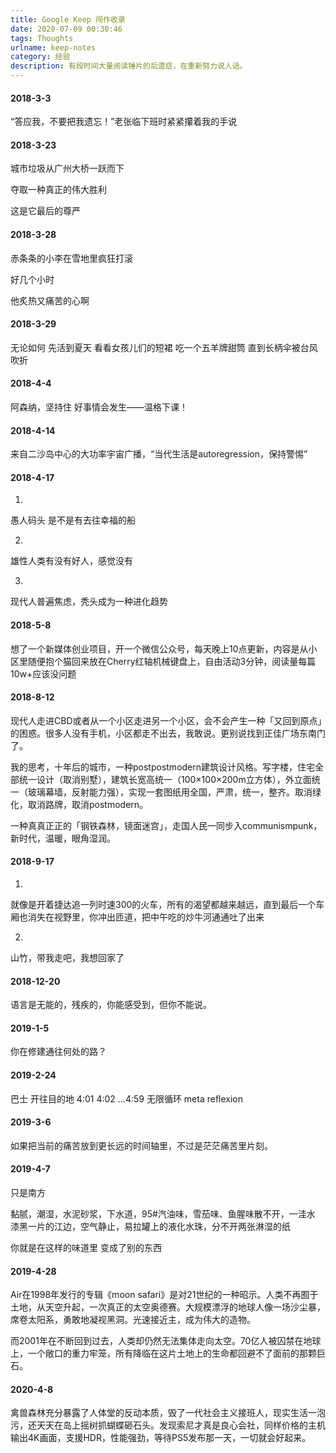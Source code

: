 ```yaml
---
title: Google Keep 闯作收录
date: 2020-07-09 00:30:46
tags: Thoughts
urlname: keep-notes
category: 经验
description: 有段时间大量阅读锤片的后遗症，在重新努力说人话。
---
```


#### 2018-3-3

“答应我，不要把我遗忘！”老张临下班时紧紧攥着我的手说

#### 2018-3-23

城市垃圾从广州大桥一跃而下

夺取一种真正的伟大胜利

这是它最后的尊严

#### 2018-3-28

赤条条的小李在雪地里疯狂打滚

好几个小时

他炙热又痛苦的心啊

#### 2018-3-29

无论如何 先活到夏天
看看女孩儿们的短裙
吃一个五羊牌甜筒
直到长柄伞被台风吹折

#### 2018-4-4

阿森纳，坚持住
好事情会发生——温格下课！

#### 2018-4-14

来自二沙岛中心的大功率宇宙广播，“当代生活是autoregression，保持警惕” 

#### 2018-4-17

1.

愚人码头
是不是有去往幸福的船

2.

雄性人类有没有好人，感觉没有

3.

现代人普遍焦虑，秃头成为一种进化趋势

#### 2018-5-8

想了一个新媒体创业项目，开一个微信公众号，每天晚上10点更新，内容是从小区里随便抱个猫回来放在Cherry红轴机械键盘上，自由活动3分钟，阅读量每篇10w+应该没问题

#### 2018-8-12

现代人走进CBD或者从一个小区走进另一个小区，会不会产生一种「又回到原点」的困惑。很多人没有手机，小区都走不出去，我敢说。更别说找到正佳广场东南门了。

我的思考，十年后的城市，一种postpostmodern建筑设计风格。写字楼，住宅全部统一设计（取消别墅），建筑长宽高统一（100×100×200m立方体），外立面统一（玻璃幕墙，反射能力强），实现一套图纸用全国，严肃，统一，整齐。取消绿化，取消路牌，取消postmodern。

一种真真正正的「钢铁森林，镜面迷宫」，走国人民一同步入communismpunk，新时代，温暖，眼角湿润。

#### 2018-9-17

1.

就像是开着捷达追一列时速300的火车，所有的渴望都越来越远，直到最后一个车厢也消失在视野里，你冲出匝道，把中午吃的炒牛河通通吐了出来 

2.

山竹，带我走吧，我想回家了 

#### 2018-12-20

语言是无能的，残疾的，你能感受到，但你不能说。

#### 2019-1-5

你在修建通往何处的路？

#### 2019-2-24

巴士 开往目的地
4:01 4:02 ...4:59
无限循环
meta reflexion 

#### 2019-3-6

如果把当前的痛苦放到更长远的时间轴里，不过是茫茫痛苦里片刻。

#### 2019-4-7

只是南方 

黏腻，潮湿，水泥砂浆，下水道，95#汽油味，雪茄味、鱼腥味散不开，一洼水
漆黑一片的江边，空气静止，易拉罐上的液化水珠，分不开两张淋湿的纸

你就是在这样的味道里 变成了别的东西

#### 2019-4-28

Air在1998年发行的专辑《moon safari》是对21世纪的一种昭示。人类不再囿于土地，从天空升起，一次真正的太空奥德赛。大规模漂浮的地球人像一场沙尘暴，席卷太阳系，勇敢地凝视黑洞。光速接近主，成为伟大的造物。

而2001年在不断回到过去，人类却仍然无法集体走向太空。70亿人被囚禁在地球上，一个敞口的重力牢笼，所有降临在这片土地上的生命都回避不了面前的那颗巨石。

#### 2020-4-8

禽兽森林充分暴露了人体堂的反动本质，毁了一代社会主义接班人，现实生活一泡污，还天天在岛上摇树抓蝴蝶砸石头。发现索尼才真是良心会社，同样价格的主机输出4K画面，支援HDR，性能强劲，等待PS5发布那一天，一切就会好起来。